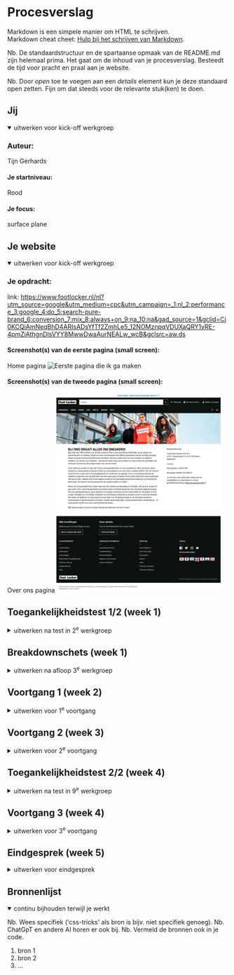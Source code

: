 # Procesverslag
Markdown is een simpele manier om HTML te schrijven.  
Markdown cheat cheet: [Hulp bij het schrijven van Markdown](https://github.com/adam-p/markdown-here/wiki/Markdown-Cheatsheet).

Nb. De standaardstructuur en de spartaanse opmaak van de README.md zijn helemaal prima. Het gaat om de inhoud van je procesverslag. Besteedt de tijd voor pracht en praal aan je website.

Nb. Door *open* toe te voegen aan een *details* element kun je deze standaard open zetten. Fijn om dat steeds voor de relevante stuk(ken) te doen.





## Jij

<details open>
  <summary>uitwerken voor kick-off werkgroep</summary>

  ### Auteur:
  Tijn Gerhards

  #### Je startniveau:
  Rood
 
  #### Je focus:
  surface plane
 
</details>





## Je website

<details open>
  <summary>uitwerken voor kick-off werkgroep</summary>

  ### Je opdracht:
  link: https://www.footlocker.nl/nl?utm_source=google&utm_medium=cpc&utm_campaign=_1:nl_2:performance_3:google_4:do_5:search-pure-brand_6:conversion_7:mix_8:always+on_9:na_10:na&gad_source=1&gclid=Cj0KCQiAmNeqBhD4ARIsADsYfTf2ZmhLe5_12NOMznpqVDUXaQRY1yRE-4pmZiAthgnDlsVYY8MwwDwaAurNEALw_wcB&gclsrc=aw.ds

  #### Screenshot(s) van de eerste pagina (small screen): 
  Home pagina
  <img src="readme-images/eerstepagina.png" width="375px" alt="Eerste pagina die ik ga maken">

  #### Screenshot(s) van de tweede pagina (small screen):
  Over ons pagina
  <img src="readme-images/tweedepagina.png" width="375px" alt="Tweede pagina die ik ga maken">
 
</details>



## Toegankelijkheidstest 1/2 (week 1)

<details>
  <summary>uitwerken na test in 2<sup>e</sup> werkgroep</summary>

  ### Bevindingen
  Lijst met je bevindingen die in de test naar voren kwamen: Waarnemingen

Hieronder vind je mijn bevindingen die naar voren kwamen tijdens de test. Individuen met visuele beperkingen, zoals blinden en slechtzienden, vertoonden diverse reacties. Sommigen kunnen bijvoorbeeld alleen op een beperkt gebied focussen, waardoor de rest van hun omgeving niet zichtbaar is. Op de website van Footlocker kan de drukte problematisch zijn voor slechtzienden, waardoor het moeilijk is om hun positie te bepalen te midden van de vele afbeeldingen en secties.

Hoewel ik zelf geen tests heb uitgevoerd voor personen met Parkinson/spasmes, heb ik dit waargenomen bij een medestudent. Hieruit kan worden geconcludeerd dat het vrijwel onmogelijk lijkt voor iemand met ernstige Parkinson om een website te gebruiken.

<strong>Screenreader</strong>

Een screenreader analyseert de HTML-structuur om blinden of slechtzienden in staat te stellen computers en smartphones gemakkelijker te gebruiken. Op de website van Footlocker wordt de screenreader goed benut, maar de site is druk en kan de gebruiker overweldigen met veel audio. Het kan tijdrovend zijn voor de gebruiker om naar het gewenste gedeelte van de website te navigeren. Hoewel ik het handig vond, waren er momenten waarop ik sneller naar een ander deel van de website wilde gaan, wat te lang duurde. Het zou nuttig zijn om het overslaan van bepaalde elementen toegankelijker te maken.

<strong>Muis en Toetsenbord</strong>

De Footlocker-website bevat veel content, wat betekent dat het moeilijk is om bij te houden waar je bent. Mensen met concentratieproblemen kunnen snel verdwalen en veel tijd besteden aan het achterhalen van hun positie. Footlocker heeft alleen standaardinstellingen wanneer je bijvoorbeeld tab gebruikt, waardoor het niet snel opvalt en nog langer kan duren.

<strong>Motoriek (schokken, elastiekjes)</strong>

Na mijn observaties bleek het voor gebruikers met spasmen onmogelijk om een telefoon of computer te gebruiken. Hoewel er weinig aan gedaan kan worden, kunnen gebruikers met Parkinson wel baat hebben bij grotere knoppen en goed ontworpen tabbladen en hun statussen om knoppen gemakkelijker te maken.

<strong>Visueel (brillen, contrast, kleurenblindheid, donker/licht)</strong>

Visuele beperkingen variëren; sommigen zien slechts een klein punt, anderen zijn kleurenblind of hebben zelfs een soort vlek in hun gezichtsveld. Het is belangrijk om breed te denken en rekening te houden met diverse behoeften. Tijdens de tests ondervond ik zelf de moeilijkheid om een deel van mijn zicht te verliezen, wat leidde tot concentratieverlies. Wanneer ik me kon concentreren, lukte het wel.

-----------------------------

Uit de bevindingen van de testresultaten met betrekking tot de website van Footlocker, zou ik de volgende vijf onderwerpen aanbevelen om de gebruikerservaring te verbeteren:

<strong> * Toegankelijkheid++: </strong>
    Gezien de diverse reacties van individuen met visuele beperkingen, is het implementeren van verbeteringen op het gebied van toegankelijkheid essentieel. Dit omvat het optimaliseren van de website voor screenreaders, het verminderen van auditieve overbelasting en het verbeteren van navigatiemogelijkheden.

<strong> * Formulieren toevoegen (op de 'Over ons' pagina):</strong>
    Het toevoegen van formulieren op specifieke pagina's, zoals de 'Over ons' pagina, vergroot de interactieve mogelijkheden voor gebruikers. Hiermee kunnen ze bijvoorbeeld vragen stellen, feedback geven of zich inschrijven voor nieuwsbrieven, waardoor de betrokkenheid wordt vergroot.

<strong> * Meer micro-interacties:</strong>
    Voeg subtiele micro-interacties toe op verschillende delen van de website om de algehele gebruikerservaring te verbeteren. Denk aan hover-effecten, animaties bij interacties en andere kleine details die de interactie met de website aangenamer maken.

<strong> * Werkend filteren/sorteren/zoeken:</strong>
    Om gebruikers met concentratieproblemen te ondersteunen, is het verbeteren van de filter-, sorteeropties en zoekfunctionaliteit belangrijk. Dit zorgt voor een efficiëntere navigatie door de inhoud van de website.

<strong> * Interactie met het toetsenbord++ (shortcuts, escape...):</strong>
    Voor gebruikers met motorische beperkingen is het implementeren van verbeteringen in de interactie met het toetsenbord cruciaal. Dit omvat het toevoegen van sneltoetsen, een duidelijke focusindicatie en een eenvoudige ontsnappingsmethode.

Deze aanpassingen richten zich op het vergroten van de toegankelijkheid, leesbaarheid, interactieve mogelijkheden, en de algehele gebruikerservaring van de website, waardoor deze beter aansluit bij de diverse behoeften van gebruikers.

</details>



## Breakdownschets (week 1)

<details>
  <summary>uitwerken na afloop 3<sup>e</sup> werkgroep</summary>

  ### de hele pagina: 
  <img src="readme-images/foto_schets_1.png" width="375px" alt="breakdown van de hele pagina">

  ### dynamisch deel (bijv menu): 
  <img src="readme-images/foto_schets_3.jpeg" width="375px" alt="breakdown van een dynamisch deel">

  ### wellicht nog een dynamisch deel (bijv filter): 
  <img src="readme-images/foto_schets_2.jpeg" width="375px" alt="breakdown van nog een dynamisch deel">

<p></p>

</details>





## Voortgang 1 (week 2)

<details>
  <summary>uitwerken voor 1<sup>e</sup> voortgang</summary>

  ### Stand van zaken
  De overgang van het gebruik van uitsluitend div-elementen naar het gebruik van sections en articles, zonder veelvuldig gebruik van classes en ids, blijkt voor mij persoonlijk een uitdagende stap te zijn wanneer ik moet gaan beginnen met mijn code. Ik vind het ook lastig om aandacht te besteden aan de semantiek en zal hier meer informatie over opvragen. Bovendien ben ik geïnteresseerd in het verbeteren van de gebruikerservaring van de website en zou hier graag meer over willen weten.

  ### Agenda voor meeting

Mijn agenda uit de meeting is om antwoorden te krijgen op de vragen die ik heb omtrent mijn huidige breakdownschets:

* Wat verwacht je van de JavaScript-functionaliteit in het formulier bij indiening? Heb je suggesties voor verbeteringen?

* Welke essentiële aspecten moeten worden onderzocht voor de basisstructuur van het formulier? Heb je suggesties voor effectieve onderzoeksmethoden?

* Hoe goed is het concept van surface plane design begrepen en toegepast in de schetsen? Heb je suggesties ter verbetering?

* Wat vind je van het belang van het optimaliseren van de toetsenbordinteractie, vooral voor gebruikers met motorische beperkingen? Heb je specifieke suggesties voor sneltoetsen en focusindicaties?

* Heb je aanbevelingen voor bronnen om mijn begrip van het design te verbeteren en de succesvolle implementatie ervan in mijn schetsen te bevorderen?

* Wat is jullie mening over de haalbaarheid van mijn verwachtingen voor het hamburgermenu? Zijn er specifieke aandachtspunten? Link naar vraag op Stack Overflow


  ### Verslag van meeting
JavaScript-functionaliteit in het formulier bij indiening:
* Verwachtingen: De meerderheid van de feedbackgroep verwacht een naadloze en intuïtieve JavaScript-functionaliteit bij het indienen van het formulier. Ze benadrukken de noodzaak van een heldere console-uitvoer voor een betere gebruikerservaring.
* Suggesties: Enkele suggesties voor verbetering omvatten het overwegen van visuele feedback na het indienen en het implementeren van client-side validatie om fouten proactief aan te pakken.

Essentiële aspecten en onderzoeksmethoden voor de formulierstructuur:
* Essentiële aspecten: De feedbackgroep benadrukt het belang van een duidelijke en intuïtieve structuur, met speciale aandacht voor het verbeteren van de gebruikerservaring op de 'Over ons' pagina.
* Onderzoeksmethoden: Aanbevelingen voor effectieve onderzoeksmethoden omvatten het bestuderen van best practices op vergelijkbare websites, het raadplegen van bronnen zoals MDN Web Docs en het uitvoeren van gebruikerstests met diverse gebruikersgroepen.

Concept van Surface Plane Design in de schetsen:
* Begrip en toepassing: Over het algemeen wordt het concept van Surface Plane Design positief ontvangen. De groep merkt op dat de schetsen aandacht besteden aan verbeteringen in toegankelijkheid, leesbaarheid en interactieve mogelijkheden.
* Verbetersuggesties: Enkele suggesties voor verbetering zijn het verkennen van meer micro-interacties en het toevoegen van subtiele details om de algehele gebruikerservaring te verrijken.

Optimaliseren van toetsenbordinteractie voor gebruikers met motorische beperkingen:
* Belang van optimalisatie: De feedbackgroep erkent het belang van het optimaliseren van toetsenbordinteractie, met speciale aandacht voor gebruikers met motorische beperkingen. Duidelijke focusindicaties en sneltoetsen worden als cruciaal beschouwd.
* Suggesties: Enkele suggesties zijn het implementeren van duidelijke visuele aanwijzingen bij het navigeren met het toetsenbord en het toevoegen van aanpasbare sneltoetsen voor specifieke functies.

Aanbevelingen voor bronnen ter verbetering van designbegrip en implementatie:
* Aanbevelingen: De groep deelt verschillende aanbevelingen voor bronnen, waaronder artikelen op A List Apart, tutorials op CSS Tricks en casestudy's op bekende designwebsites.
* Breder perspectief: Er wordt aangeraden om bronnen van diverse platforms te verkennen voor een breder perspectief op designprincipes en implementatietechnieken.

Haalbaarheid van verwachtingen voor het hamburgermenu:
* Algemeen oordeel: De haalbaarheid van de verwachtingen voor het hamburgermenu wordt als realistisch beschouwd door de meerderheid van de feedbackgroep.
* Aandachtspunten: Sommige leden wijzen op mogelijke uitdagingen met betrekking tot CSS en JavaScript-integratie. Ze raden aan om specifieke details van de implementatie in de schetsen op te nemen voor een beter begrip.

Conclusie:
De feedbacksessie heeft waardevolle inzichten opgeleverd om de schetsen te verfijnen en te verbeteren. De aanbevelingen variëren van technische verbeteringen tot bredere designoverwegingen, en ze zullen dienen als waardevolle richtlijnen voor verdere ontwikkeling en iteratie. Het is essentieel om de aangeboden suggesties zorgvuldig te overwegen en ze te integreren in het verdere ontwerpproces.


</details>





## Voortgang 2 (week 3)

<details>
  <summary>uitwerken voor 2<sup>e</sup> voortgang</summary>

  ### Stand van zaken
  hier dit ging goed & dit was lastig (neem ook screenshots op van delen van je website en code)


  ### Agenda voor meeting
  samen met je groepje opstellen

  | student 1      | student 2          | student 3    | student 4        |
  | ---            | ---                | ---          | ---              |
  | dit bespreken  | en dit             | en ik dit    | en dan ik dat    |
  | en dat ook nog | dit als er tijd is | nog een punt | dit wil ik zeker |
  | ...            | ...                | ...          | ...              |


  ### Verslag van meeting
  hier na afloop snel de uitkomsten van de meeting vastleggen

  - punt 1
  - punt 2
  - nog een punt
- ...

</details>





## Toegankelijkheidstest 2/2 (week 4)

<details>
  <summary>uitwerken na test in 9<sup>e</sup> werkgroep</summary>

  ### Bevindingen
  Lijst met je bevindingen die in de test naar voren kwamen (geef ook aan wat er verbeterd is):

</details>





## Voortgang 3 (week 4)

<details>
  <summary>uitwerken voor 3<sup>e</sup> voortgang</summary>

  ### Stand van zaken
  hier dit ging goed & dit was lastig (neem ook screenshots op van delen van je website en code)


  ### Agenda voor meeting
  samen met je groepje opstellen

  | student 1      | student 2          | student 3    | student 4        |
  | ---            | ---                | ---          | ---              |
  | dit bespreken  | en dit             | en ik dit    | en dan ik dat    |
  | en dat ook nog | dit als er tijd is | nog een punt | dit wil ik zeker |
  | ...            | ...                | ...          | ...              |


  ### Verslag van meeting
  hier na afloop snel de uitkomsten van de meeting vastleggen

  - punt 1
  - punt 2
  - nog een punt
  - ...

</details>





## Eindgesprek (week 5)

<details>
  <summary>uitwerken voor eindgesprek</summary>

  ### Je uitkomst - karakteristiek screenshots:
  <img src="readme-images/dummy-plaatje.jpg" width="375px" alt="uitomst opdracht 1">


  ### Dit ging goed/Heb ik geleerd: 
  Korte omschrijving met plaatjes

  <img src="readme-images/dummy-plaatje.jpg" width="375px" alt="top">


  ### Dit was lastig/Is niet gelukt:
  Korte omschrijving met plaatjes

  <img src="readme-images/dummy-plaatje.jpg" width="375px" alt="bummer">
</details>





## Bronnenlijst

<details open>
  <summary>continu bijhouden terwijl je werkt</summary>

  Nb. Wees specifiek ('css-tricks' als bron is bijv. niet specifiek genoeg). 
  Nb. ChatGpT en andere AI horen er ook bij.
  Nb. Vermeld de bronnen ook in je code.

  1. bron 1
  2. bron 2
  3. ...

</details>